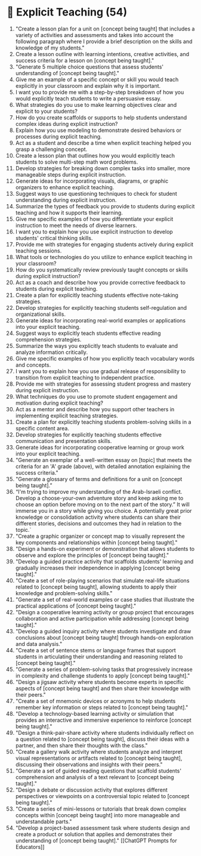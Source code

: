 #  📖 Explicit Teaching (54)

1. "Create a lesson plan for a unit on [concept being taught] that includes a variety of activities and assessments and takes into account the following paragraph where I provide a brief description on the skills and knowledge of my students."
2. Create a lesson outline with learning intentions, creative activities, and success criteria for a lesson on [concept being taught]."
3. "Generate 5 multiple choice questions that assess students' understanding of [concept being taught]."
4. Give me an example of a specific concept or skill you would teach explicitly in your classroom and explain why it is important.
5. I want you to provide me with a step-by-step breakdown of how you would explicitly teach students to write a persuasive essay.
6. What strategies do you use to make learning objectives clear and explicit to your students?
7. How do you create scaffolds or supports to help students understand complex ideas during explicit instruction?
8. Explain how you use modeling to demonstrate desired behaviors or processes during explicit teaching.
9. Act as a student and describe a time when explicit teaching helped you grasp a challenging concept.
10. Create a lesson plan that outlines how you would explicitly teach students to solve multi-step math word problems.
11. Develop strategies for breaking down complex tasks into smaller, more manageable steps during explicit instruction.
12. Generate ideas for incorporating visuals, diagrams, or graphic organizers to enhance explicit teaching.
13. Suggest ways to use questioning techniques to check for student understanding during explicit instruction.
14. Summarize the types of feedback you provide to students during explicit teaching and how it supports their learning.
15. Give me specific examples of how you differentiate your explicit instruction to meet the needs of diverse learners.
16. I want you to explain how you use explicit instruction to develop students' critical thinking skills.
17. Provide me with strategies for engaging students actively during explicit teaching sessions.
18. What tools or technologies do you utilize to enhance explicit teaching in your classroom?
19. How do you systematically review previously taught concepts or skills during explicit instruction?
20. Act as a coach and describe how you provide corrective feedback to students during explicit teaching.
21. Create a plan for explicitly teaching students effective note-taking strategies.
22. Develop strategies for explicitly teaching students self-regulation and organizational skills.
23. Generate ideas for incorporating real-world examples or applications into your explicit teaching.
24. Suggest ways to explicitly teach students effective reading comprehension strategies.
25. Summarize the ways you explicitly teach students to evaluate and analyze information critically.
26. Give me specific examples of how you explicitly teach vocabulary words and concepts.
27. I want you to explain how you use gradual release of responsibility to transition from explicit teaching to independent practice.
28. Provide me with strategies for assessing student progress and mastery during explicit instruction.
29. What techniques do you use to promote student engagement and motivation during explicit teaching?
30. Act as a mentor and describe how you support other teachers in implementing explicit teaching strategies.
31. Create a plan for explicitly teaching students problem-solving skills in a specific content area.
32. Develop strategies for explicitly teaching students effective communication and presentation skills.
33. Generate ideas for incorporating cooperative learning or group work into your explicit teaching.
34. "Generate an exemplar of a well-written essay on [topic] that meets the criteria for an 'A' grade (above), with detailed annotation explaining the success criteria."
35. "Generate a glossary of terms and definitions for a unit on [concept being taught].”
36. “I'm trying to improve my understanding of the Arab-Israeli conflict. Develop a choose-your-own adventure story and keep asking me to choose an option before moving on to the next part of the story.” It will immerse you in a story while giving you choice. A potentially great prior knowledge or consolidation activity where students can share their different stories, decisions and outcomes they had in relation to the topic.`
37. "Create a graphic organizer or concept map to visually represent the key components and relationships within [concept being taught]."
38. "Design a hands-on experiment or demonstration that allows students to observe and explore the principles of [concept being taught]."
39. "Develop a guided practice activity that scaffolds students' learning and gradually increases their independence in applying [concept being taught]."
40. "Create a set of role-playing scenarios that simulate real-life situations related to [concept being taught], allowing students to apply their knowledge and problem-solving skills."
41. "Generate a set of real-world examples or case studies that illustrate the practical applications of [concept being taught]."
42. "Design a cooperative learning activity or group project that encourages collaboration and active participation while addressing [concept being taught]."
43. "Develop a guided inquiry activity where students investigate and draw conclusions about [concept being taught] through hands-on exploration and data analysis."
44. "Create a set of sentence stems or language frames that support students in articulating their understanding and reasoning related to [concept being taught]."
45. "Generate a series of problem-solving tasks that progressively increase in complexity and challenge students to apply [concept being taught]."
46. "Design a jigsaw activity where students become experts in specific aspects of [concept being taught] and then share their knowledge with their peers."
47. "Create a set of mnemonic devices or acronyms to help students remember key information or steps related to [concept being taught]."
48. "Develop a technology-based learning activity or simulation that provides an interactive and immersive experience to reinforce [concept being taught]."
49. "Design a think-pair-share activity where students individually reflect on a question related to [concept being taught], discuss their ideas with a partner, and then share their thoughts with the class."
50. "Create a gallery walk activity where students analyze and interpret visual representations or artifacts related to [concept being taught], discussing their observations and insights with their peers."
51. "Generate a set of guided reading questions that scaffold students' comprehension and analysis of a text relevant to [concept being taught]."
52. "Design a debate or discussion activity that explores different perspectives or viewpoints on a controversial topic related to [concept being taught]."
53. "Create a series of mini-lessons or tutorials that break down complex concepts within [concept being taught] into more manageable and understandable parts."
54. "Develop a project-based assessment task where students design and create a product or solution that applies and demonstrates their understanding of [concept being taught]."
[[ChatGPT Prompts for Educators]]